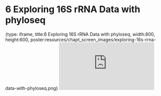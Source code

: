 # 6 Exploring 16S rRNA Data with phyloseq
 
{type: iframe, title:6 Exploring 16S rRNA Data with phyloseq, width:800, height:600, poster:resources/chapt_screen_images/exploring-16s-rrna-data-with-phyloseq.png}
![](https://sayumiyork.github.io/miniCURE-16S_Test/exploring-16s-rrna-data-with-phyloseq.html)
 

 
